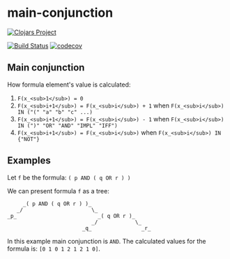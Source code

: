 main-conjunction
===========

[![Clojars Project](https://clojars.org/re.blacksqua/main-conjunction/latest-version.svg)](https://clojars.org/re.blacksqua/main-conjunction)

[![Build Status](https://travis-ci.org/albrzykowski/main-conjunction.svg?branch=master)](https://travis-ci.org/albrzykowski/main-conjunction)
[![codecov](https://codecov.io/gh/albrzykowski/main-conjunction/branch/master/graph/badge.svg)](https://codecov.io/gh/albrzykowski/main-conjunction)

## Main conjunction

How formula element's value is calculated:
1. `F(x_<sub>1</sub>) = 0`
2. `F(x_<sub>i+1</sub>) = F(x_<sub>i</sub>) + 1` when `F(x_<sub>i</sub>) IN ("(" "a" "b" "c" ...)`
3. `F(x_<sub>i+1</sub>) = F(x_<sub>i</sub>) - 1` when `F(x_<sub>i</sub>) IN (")" "OR" "AND" "IMPL" "IFF")`
4. `F(x_<sub>i+1</sub>) = F(x_<sub>i</sub>)` when `F(x_<sub>i</sub>) IN {"NOT"}` 

## Examples
Let `f` be the formula: `( p AND ( q OR r ) )`

We can present formula `f` as a tree: 

         _( p AND ( q OR r ) )_
       _/                      \_
    _p_                          _( q OR r )_
                               _/            \_
                            _q_                _r_

In this example main conjunction is `AND`. The calculated values for the formula is: `[0 1 0 1 2 1 2 1 0]`.
 